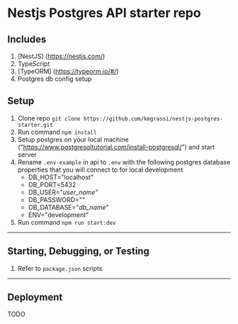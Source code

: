 # Nestjs Postgres API starter repo

## Includes
1. [NestJS] (https://nestjs.com/)
2. TypeScript
3. [TypeORM] (https://typeorm.io/#/)
4. Postgres db config setup

## Setup
1. Clone repo `git clone https://github.com/kmgrassi/nestjs-postgres-starter.git`
2. Run command `npm install`
3. Setup postgres on your local machine ("https://www.postgresqltutorial.com/install-postgresql/") and start server
4. Rename `.env-example` in api to `.env` with the following postgres database properties that you will connect to for local development
    * DB_HOST="localhost"
    * DB_PORT=5432
    * DB_USER="*user_name*"
    * DB_PASSWORD=""
    * DB_DATABASE="*db_name*"
    * ENV="development"
5. Run command `npm run start:dev`
***

## Starting, Debugging, or Testing
1. Refer to `package.json` scripts
***

## Deployment
TODO

